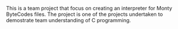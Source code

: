 This is a team project that focus on creating an interpreter for Monty ByteCodes files. The project is one of the projects undertaken to demostrate team understanding of C programming.
